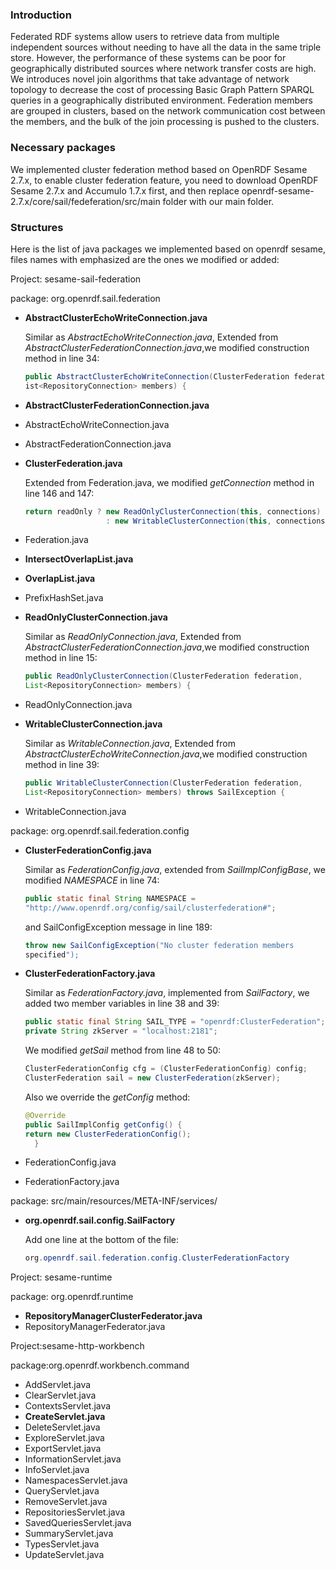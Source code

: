 
### Introduction
Federated RDF systems allow users to retrieve data from multiple independent sources without needing to have all the data in the same triple store. However, the performance of these systems can be poor for geographically distributed sources where network transfer costs are high. We introduces novel join algorithms that take advantage of network topology to decrease the cost of processing Basic Graph Pattern SPARQL queries in a geographically distributed environment. Federation members are grouped in clusters, based on the network communication cost between the members, and the bulk of the join processing is pushed to the clusters.

### Necessary packages
We implemented cluster federation method based on OpenRDF Sesame 2.7.x, to enable cluster federation feature, you need to download OpenRDF Sesame 2.7.x and Accumulo 1.7.x first, and then replace openrdf-sesame-2.7.x/core/sail/fedeferation/src/main folder with our main folder.

### Structures
Here is the list of java packages we implemented based on openrdf sesame, files names with emphasized are the ones we modified or added:

Project: sesame-sail-federation

package: org.openrdf.sail.federation
* **AbstractClusterEchoWriteConnection.java**

  Similar as *AbstractEchoWriteConnection.java*, Extended from *AbstractClusterFederationConnection.java*,we modified construction method in line 34:
	
  ```java
  public AbstractClusterEchoWriteConnection(ClusterFederation federation,
  ist<RepositoryConnection> members) {
  ```
* **AbstractClusterFederationConnection.java**


* AbstractEchoWriteConnection.java
* AbstractFederationConnection.java
* **ClusterFederation.java**

  Extended from Federation.java, we modified *getConnection* method in line 146 and 147:
 
  ```java
  return readOnly ? new ReadOnlyClusterConnection(this, connections)
  					: new WritableClusterConnection(this, connections);
  ```

* Federation.java
* **IntersectOverlapList.java**
* **OverlapList.java**
* PrefixHashSet.java
* **ReadOnlyClusterConnection.java**

  Similar as *ReadOnlyConnection.java*, Extended from *AbstractClusterFederationConnection.java*,we modified construction method in line 15:
  
  ```java
  public ReadOnlyClusterConnection(ClusterFederation federation,
  List<RepositoryConnection> members) {
  ```
* ReadOnlyConnection.java
* **WritableClusterConnection.java**

  Similar as *WritableConnection.java*, Extended from *AbstractClusterEchoWriteConnection.java*,we modified construction method in line 39:
  
  ```java
  public WritableClusterConnection(ClusterFederation federation,
  List<RepositoryConnection> members) throws SailException {
  ```
* WritableConnection.java

package: org.openrdf.sail.federation.config
* **ClusterFederationConfig.java**

  Similar as *FederationConfig.java*, extended from *SailImplConfigBase*, we modified *NAMESPACE* in line 74:
  
  ```java
  public static final String NAMESPACE =
  "http://www.openrdf.org/config/sail/clusterfederation#";
  ```
  and SailConfigException message in line 189:
  ```java
  throw new SailConfigException("No cluster federation members
  specified");
  ```
* **ClusterFederationFactory.java**

  Similar as *FederationFactory.java*, implemented from *SailFactory*, we added two member variables in line 38 and 39:
  
  ```java
  public static final String SAIL_TYPE = "openrdf:ClusterFederation";
  private String zkServer = "localhost:2181";
  ```
  We modified *getSail* method from line 48 to 50:
  
  ```java
  ClusterFederationConfig cfg = (ClusterFederationConfig) config;
  ClusterFederation sail = new ClusterFederation(zkServer);
  ```
  Also we override the *getConfig* method:
  
  ```java
  @Override
  public SailImplConfig getConfig() {
  return new ClusterFederationConfig();
	}
  ```
* FederationConfig.java
* FederationFactory.java

package: src/main/resources/META-INF/services/
* **org.openrdf.sail.config.SailFactory**

  Add one line at the bottom of the file:
  
  ```java  
  org.openrdf.sail.federation.config.ClusterFederationFactory
  ```

Project: sesame-runtime

package: org.openrdf.runtime

* **RepositoryManagerClusterFederator.java**
* RepositoryManagerFederator.java

Project:sesame-http-workbench

package:org.openrdf.workbench.command

* AddServlet.java
* ClearServlet.java
* ContextsServlet.java
* **CreateServlet.java**
* DeleteServlet.java
* ExploreServlet.java
* ExportServlet.java
* InformationServlet.java
* InfoServlet.java
* NamespacesServlet.java
* QueryServlet.java
* RemoveServlet.java
* RepositoriesServlet.java
* SavedQueriesServlet.java
* SummaryServlet.java
* TypesServlet.java
* UpdateServlet.java
